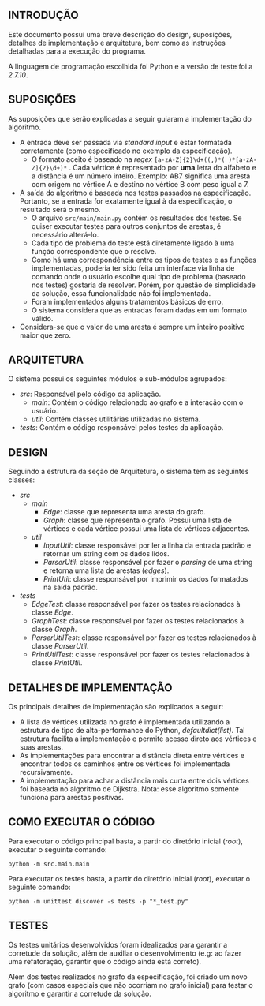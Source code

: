 ## INTRODUÇÃO ##
Este documento possui uma breve descrição do design, suposições, detalhes de implementação e arquitetura, bem como as instruções detalhadas para a execução do programa.

A linguagem de programação escolhida foi Python e a versão de teste foi a *2.7.10*.

## SUPOSIÇÕES ##
As suposições que serão explicadas a seguir guiaram a implementação do algoritmo.

 - A entrada deve ser passada via *standard input* e estar formatada corretamente (como especificado no exemplo da especificação).
	 - O formato aceito é baseado na *regex* `[a-zA-Z]{2}\d+((,)*( )*[a-zA-Z]{2}\d+)*` . Cada vértice é representado por **uma** letra do alfabeto e a distância é um número inteiro. Exemplo: AB7 significa uma aresta com origem no vértice A e destino no vértice B com peso igual a 7.
 -  A saída do algoritmo é baseada nos testes passados na especificação. Portanto, se a entrada for exatamente igual à da especificação, o resultado será o mesmo.
	 - O arquivo  `src/main/main.py` contém os resultados dos testes. Se quiser executar testes para outros conjuntos de arestas, é necessário alterá-lo.
	 - Cada tipo de problema do teste está diretamente ligado à uma função correspondente que o resolve.
	 - Como há uma correspondência entre os tipos de testes e as funções implementadas, poderia ter sido feita um interface via linha de comando onde o usuário escolhe qual tipo de problema (baseado nos testes) gostaria de resolver. Porém, por questão de simplicidade da solução, essa funcionalidade não foi implementada.
	 - Foram implementados alguns tratamentos básicos de erro.
	 - O sistema considera que as entradas foram dadas em um formato válido.
 - Considera-se que o valor de uma aresta é sempre um inteiro positivo maior que zero.


## ARQUITETURA ##
O sistema possui os seguintes módulos e sub-módulos agrupados:

 - *src*: Responsável pelo código da aplicação.
	 - *main*: Contém o código relacionado ao grafo e a interação com o usuário.
	 - *util*: Contém classes utilitárias utilizadas no sistema.
 - *tests*: Contém o código responsável pelos testes da aplicação.

## DESIGN ##
Seguindo a estrutura da seção de Arquitetura, o sistema tem as seguintes classes:

 - *src*
	 - *main*
		 - *Edge*: classe que representa uma aresta do grafo.
		 - *Graph*: classe que representa o grafo. Possui uma lista de vértices e cada vértice possui uma lista de vértices adjacentes.
	 - *util*
		 - *InputUtil*: classe responsável por ler a linha da entrada padrão e retornar um string com os dados lidos.
		 - *ParserUtil*: classe responsável por fazer o *parsing* de uma string e retorna uma lista de arestas (*edges*).
		 - *PrintUtil*: classe responsável por imprimir os dados formatados na saída padrão.
 - *tests*
	 - *EdgeTest*: classe responsável por fazer os testes relacionados à classe *Edge*.
	 - *GraphTest*: classe responsável por fazer os testes relacionados à classe *Graph*.
	 - *ParserUtilTest*: classe responsável por fazer os testes relacionados à classe *ParserUtil*.
	 - *PrintUtilTest*: classe responsável por fazer os testes relacionados à classe *PrintUtil*.

## DETALHES DE IMPLEMENTAÇÃO ##
Os principais detalhes de implementação são explicados a seguir:

 - A lista de vértices utilizada no grafo é implementada utilizando a estrutura de tipo de alta-performance do Python, *defaultdict(list)*. Tal estrutura facilita a implementação e permite acesso direto aos vértices e suas arestas.
 - As implementações para encontrar a distância direta entre vértices e encontrar todos os caminhos entre os vértices foi implementada recursivamente.
 - A implementação para achar a distância mais curta entre dois vértices foi baseada no algoritmo de Dijkstra. Nota: esse algoritmo somente funciona para arestas positivas.

## COMO EXECUTAR O CÓDIGO ##
Para executar o código principal basta, a partir do diretório inicial (*root*), executar o seguinte comando:

    python -m src.main.main

Para executar os testes basta, a partir do diretório inicial (*root*), executar o seguinte comando:

    python -m unittest discover -s tests -p "*_test.py"

## TESTES ##
Os testes unitários desenvolvidos foram idealizados para garantir a corretude da solução, além de auxiliar o desenvolvimento (e.g: ao fazer uma refatoração, garantir que o código ainda está correto).

Além dos testes realizados no grafo da especificação, foi criado um novo grafo (com casos especiais que não ocorriam no grafo inicial) para testar o algoritmo e garantir a corretude da solução.